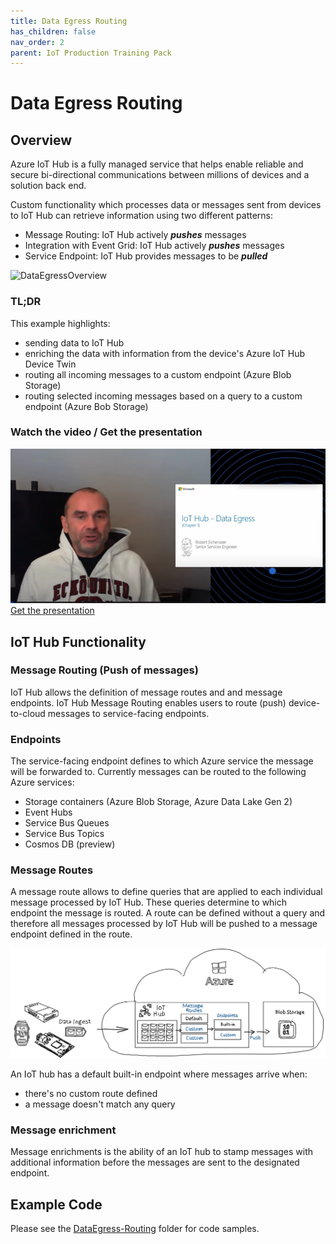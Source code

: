 ```yaml
---
title: Data Egress Routing
has_children: false
nav_order: 2
parent: IoT Production Training Pack
---
```


# Data Egress Routing

## Overview

Azure IoT Hub is a fully managed service that helps enable reliable and secure bi-directional communications between millions of devices and a solution back end.

Custom functionality which processes data or messages sent from devices to IoT Hub can retrieve information using two different patterns:

* Message Routing: IoT Hub actively ***pushes*** messages
* Integration with Event Grid: IoT Hub actively ***pushes*** messages
* Service Endpoint: IoT Hub provides messages to be ***pulled***

![DataEgressOverview](img/DataEgressOverview.png)  

### TL;DR

This example highlights:

* sending data to IoT Hub
* enriching the data with information from the device's Azure IoT Hub Device Twin
* routing all incoming messages to a custom endpoint (Azure Blob Storage)
* routing selected incoming messages based on a query to a custom endpoint (Azure Bob Storage)

### Watch the video / Get the presentation

[![Watch the video](img/YTVideo.png)](https://www.youtube.com/watch?v=EBpzLrEx5gg)
[Get the presentation](media/IoTTrainingKit-DataEgress-Push.pdf)

## IoT Hub Functionality

### Message Routing (Push of messages)

IoT Hub allows the definition of message routes and and message endpoints. IoT Hub Message Routing enables users to route (push) device-to-cloud messages to service-facing endpoints.

### Endpoints

The service-facing endpoint defines to which Azure service the message will be forwarded to. Currently messages can be routed to the following Azure services:

* Storage containers (Azure Blob Storage, Azure Data Lake Gen 2)
* Event Hubs
* Service Bus Queues
* Service Bus Topics
* Cosmos DB (preview)

### Message Routes

A message route allows to define queries that are applied to each individual message processed by IoT Hub. These queries determine to which endpoint the message is routed. A route can be defined without a query and therefore all messages processed by IoT Hub will be pushed to a message endpoint defined in the route.

![Routing Principle](./img/RoutingPrinciple.png)  

An IoT hub has a default built-in endpoint where messages arrive when:

* there's no custom route defined
* a message doesn't match any query

### Message enrichment

Message enrichments is the ability of an IoT hub to stamp messages with additional information before the messages are sent to the designated endpoint.

## Example Code

Please see the [DataEgress-Routing](https://github.com/Azure/IoTTrainingPack/tree/main/modules/DataEgress.Routing) folder for code samples.
